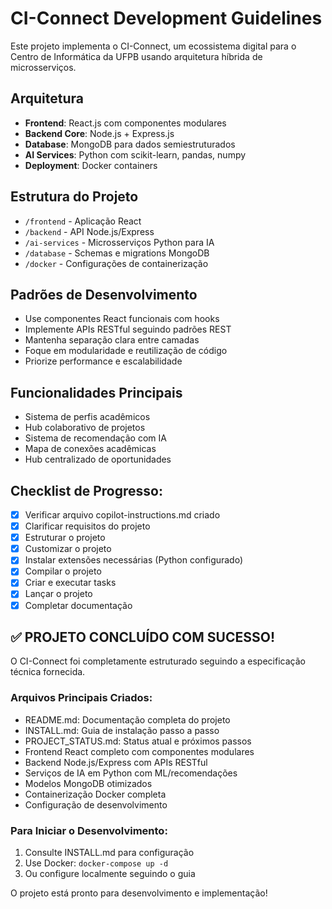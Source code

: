<!-- CI-Connect Project Instructions for GitHub Copilot -->

# CI-Connect Development Guidelines

Este projeto implementa o CI-Connect, um ecossistema digital para o Centro de Informática da UFPB usando arquitetura híbrida de microsserviços.

## Arquitetura
- **Frontend**: React.js com componentes modulares
- **Backend Core**: Node.js + Express.js 
- **Database**: MongoDB para dados semiestruturados
- **AI Services**: Python com scikit-learn, pandas, numpy
- **Deployment**: Docker containers

## Estrutura do Projeto
- `/frontend` - Aplicação React
- `/backend` - API Node.js/Express
- `/ai-services` - Microsserviços Python para IA
- `/database` - Schemas e migrations MongoDB
- `/docker` - Configurações de containerização

## Padrões de Desenvolvimento
- Use componentes React funcionais com hooks
- Implemente APIs RESTful seguindo padrões REST
- Mantenha separação clara entre camadas
- Foque em modularidade e reutilização de código
- Priorize performance e escalabilidade

## Funcionalidades Principais
- Sistema de perfis acadêmicos
- Hub colaborativo de projetos
- Sistema de recomendação com IA
- Mapa de conexões acadêmicas
- Hub centralizado de oportunidades

## Checklist de Progresso:
- [x] Verificar arquivo copilot-instructions.md criado
- [x] Clarificar requisitos do projeto
- [x] Estruturar o projeto
- [x] Customizar o projeto
- [x] Instalar extensões necessárias (Python configurado)
- [x] Compilar o projeto
- [x] Criar e executar tasks
- [x] Lançar o projeto
- [x] Completar documentação

## ✅ PROJETO CONCLUÍDO COM SUCESSO!

O CI-Connect foi completamente estruturado seguindo a especificação técnica fornecida. 

### Arquivos Principais Criados:
- README.md: Documentação completa do projeto
- INSTALL.md: Guia de instalação passo a passo  
- PROJECT_STATUS.md: Status atual e próximos passos
- Frontend React completo com componentes modulares
- Backend Node.js/Express com APIs RESTful
- Serviços de IA em Python com ML/recomendações
- Modelos MongoDB otimizados
- Containerização Docker completa
- Configuração de desenvolvimento

### Para Iniciar o Desenvolvimento:
1. Consulte INSTALL.md para configuração
2. Use Docker: `docker-compose up -d`
3. Ou configure localmente seguindo o guia

O projeto está pronto para desenvolvimento e implementação!

